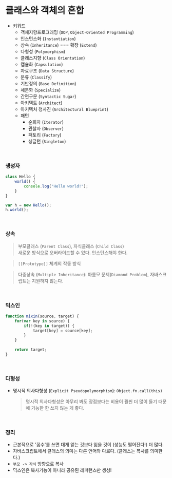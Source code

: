 # 클래스와 객체의 혼합

- 키워드
  - 객체지향프로그래밍 (`OOP`, `Object-Oriented Programming`)
  - 인스턴스화 (`Instantiation`)
  - 상속 (`Inheritance`) === 확장 (`Extend`)
  - 다형성 (`Polymorphism`)
  - 클래스지향 (`Class Orientation`)
  - 캡슐화 (`Capsulation`)
  - 자료구조 (`Data Structure`)
  - 분류 (`Classify`)
  - 기반정의 (`Base Definition`)
  - 세분화 (`Specialize`)
  - 간편구문 (`Syntactic Sugar`)
  - 아키텍트 (`Architect`)
  - 아키텍처 청사진 (`Architectural Blueprint`)
  - 패턴
    - 순회자 (`Iterator`)
    - 관찰자 (`Observer`)
    - 팩토리 (`Factory`)
    - 싱글턴 (`Singleton`)

<br>

### 생성자
```javascript
class Hello {
	world() {
		console.log("Hello world!");
	}
}

var h = new Hello();
h.world();
```

<br>

### 상속
> 부모클래스 (`Parent Class`), 자식클래스 (`Child Class`)<br>
> 새로운 방식으로 오버라이드할 수 있다. 인스턴스해야 한다.

> `[[Prototype]]` 체계의 작동 방식

> 다중상속 (`Multiple Inheritance`): 마름모 문제(`Diamond Problem`), 자바스크립트는 지원하지 않는다.

<br>

### 믹스인
```javascript
function mixin(source, target) {
	for(var key in source) {
		if(!(key in target)) {
			target[key] = source[key];
		}
	}
	
	return target;
}
```

<br>

### 다형성
- 명시적 의사다형성 (`Explicit Pseudopolymorphism`): `Object.fn.call(this)`
  > 명시적 의사다형성은 아무리 봐도 장점보다는 비용이 훨씬 더 많이 들기 때문에 가능한 한 쓰지 않는 게 좋다.

<br> 

### 정리
- 근본적으로 '꼼수'를 쓰면 대개 얻는 것보다 잃을 것이 (성능도 떨어진다!) 더 많다.
- 자바스크립트에서 클래스의 의미는 다른 언어와 다르다. (클래스는 복사를 의미한다.)
- `부모 -> 자식` 방향으로 복사
- 믹스인은 복사기능이 아니라 공유된 레퍼런스만 생성!